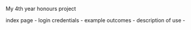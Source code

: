 My 4th year honours project

index page - 
login credentials - 
example outcomes - 
description of use - 

